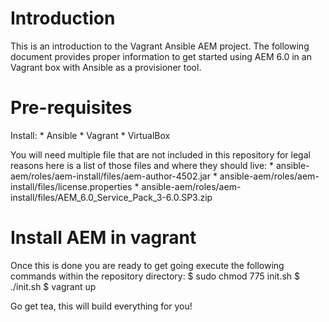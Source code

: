 Introduction
====================
This is an introduction to the Vagrant Ansible AEM project. The following document provides proper information to get
started using AEM 6.0 in an Vagrant box with Ansible as a provisioner tool.
 
 
Pre-requisites
====================
Install:
        * Ansible
        * Vagrant
        * VirtualBox
        
You will need multiple file that are not included in this repository for legal reasons here is a list of those files and
where they should live:
        * ansible-aem/roles/aem-install/files/aem-author-4502.jar
        * ansible-aem/roles/aem-install/files/license.properties
        * ansible-aem/roles/aem-install/files/AEM_6.0_Service_Pack_3-6.0.SP3.zip


Install AEM in vagrant
======================
Once this is done you are ready to get going execute the following commands within the repository directory:
        $ sudo chmod 775 init.sh
        $ ./init.sh
        $ vagrant up
        
        
Go get tea, this will build everything for you!